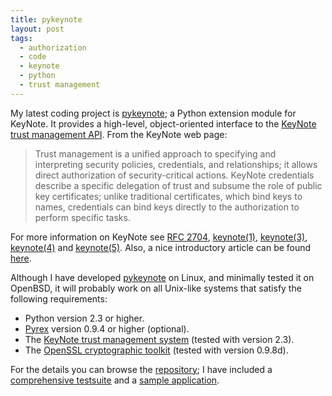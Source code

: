 ```yaml
---
title: pykeynote
layout: post
tags:
  - authorization
  - code
  - keynote
  - python
  - trust management
---
```

My latest coding project is [pykeynote](https://github.com/argp/pykeynote);
a Python extension module for KeyNote. It provides a high-level, object-oriented
interface to the [KeyNote trust management
API](http://www1.cs.columbia.edu/~angelos/keynote.html). From the KeyNote web page:

> Trust management is a unified approach to specifying and interpreting security
> policies, credentials, and relationships; it allows direct authorization of
> security-critical actions. KeyNote credentials describe a specific delegation
> of trust and subsume the role of public key certificates; unlike traditional
> certificates, which bind keys to names, credentials can bind keys directly to
> the authorization to perform specific tasks.

For more information on KeyNote see
[RFC 2704](https://tools.ietf.org/html/rfc2704),
[keynote(1)](http://www.openbsd.org/cgi-bin/man.cgi?query=keynote&sektion=1&arch=i386&apropos=0&manpath=OpenBSD+Current),
[keynote(3)](http://www.openbsd.org/cgi-bin/man.cgi?query=keynote&sektion=3&arch=i386&apropos=0&manpath=OpenBSD+Current),
[keynote(4)](http://www.openbsd.org/cgi-bin/man.cgi?query=keynote&sektion=4&arch=i386&apropos=0&manpath=OpenBSD+Current)
and
[keynote(5)](http://www.openbsd.org/cgi-bin/man.cgi?query=keynote&sektion=5&arch=i386&apropos=0&manpath=OpenBSD+Current).
Also, a nice introductory article can be found
[here](http://www.crypto.com/trustmgt/kn.html).

Although I have developed [pykeynote](https://github.com/argp/pykeynote)
on Linux, and minimally tested it on OpenBSD, it will probably work on all
Unix-like systems that satisfy the following requirements:

* Python version 2.3 or higher. 
* [Pyrex](http://www.cosc.canterbury.ac.nz/greg.ewing/python/Pyrex/)
  version 0.9.4 or higher (optional). 
* The [KeyNote trust management system](http://www1.cs.columbia.edu/~angelos/keynote.html)
  (tested with version 2.3). 
* The [OpenSSL cryptographic toolkit](http://www.openssl.org/)
  (tested with version 0.9.8d).

For the details you can browse the
[repository](https://github.com/argp/pykeynote);
I have included a
[comprehensive testsuite](https://github.com/argp/pykeynote/blob/master/test.py)
and a [sample
application](https://github.com/argp/pykeynote/blob/master/sample_app.py).
